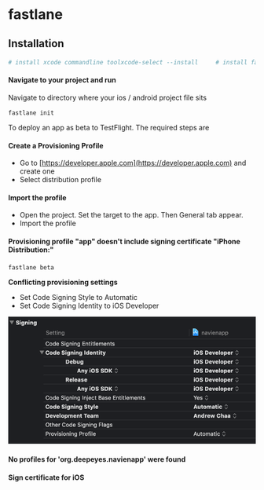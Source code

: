 # fastlane

## Installation

```bash
# install xcode commandline toolxcode-select --install     # install fastlanebrew cask install fastlane # add to pathcode ~/.zshrcadd to path, $HOME/.fastlane/bin
```

#### Navigate to your project and run

Navigate to directory where your ios / android project file sits

```text
fastlane init
```

To deploy an app as beta to TestFlight. The required steps are



#### Create a Provisioning Profile

* Go to [https://developer.apple.com](https://developer.apple.com) and create one
* Select distribution profile

#### Import the profile

* Open the project. Set the target to the app. Then General tab appear.
* Import the profile

#### Provisioning profile "app" doesn't include signing certificate "iPhone Distribution:"



```text
fastlane beta
```

**Conflicting provisioning settings**

* Set Code Signing Style to Automatic
* Set Code Signing Identity to iOS Developer

![](.gitbook/assets/image%20%2818%29.png)

#### No profiles for 'org.deepeyes.navienapp' were found



#### Sign certificate for iOS



